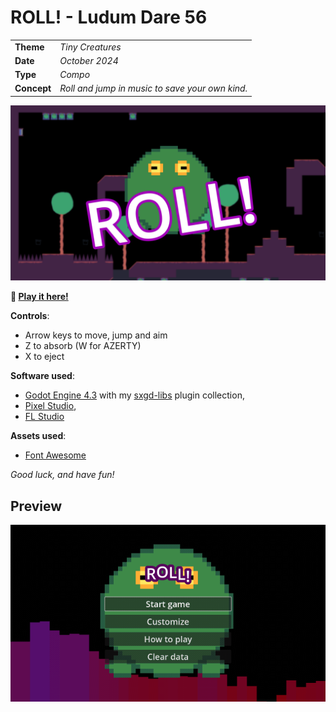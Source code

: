 # ROLL! - Ludum Dare 56

|             |                                                                                |
|-------------|--------------------------------------------------------------------------------|
| **Theme**   | _Tiny Creatures_                                                               |
| **Date**    | _October 2024_                                                                 |
| **Type**    | _Compo_                                                                        |
| **Concept** | _Roll and jump in music to save your own kind._                                |

![screenshot](./promo/screenshot.png)

**:rocket: [Play it here!](https://srynetix.github.io/roll/)**

**Controls**:
- Arrow keys to move, jump and aim
- Z to absorb (W for AZERTY)
- X to eject

**Software used**:
- [Godot Engine 4.3](https://godotengine.org/) with my [sxgd-libs](https://github.com/Srynetix/sxgd-libs) plugin collection,
- [Pixel Studio](https://store.steampowered.com/app/1204050/Pixel_Studio__pixel_art_editor/),
- [FL Studio](https://www.image-line.com/fl-studio/)

**Assets used**:
- [Font Awesome](https://fontawesome.com/)

_Good luck, and have fun!_

## Preview

![preview](./promo/animation.gif)